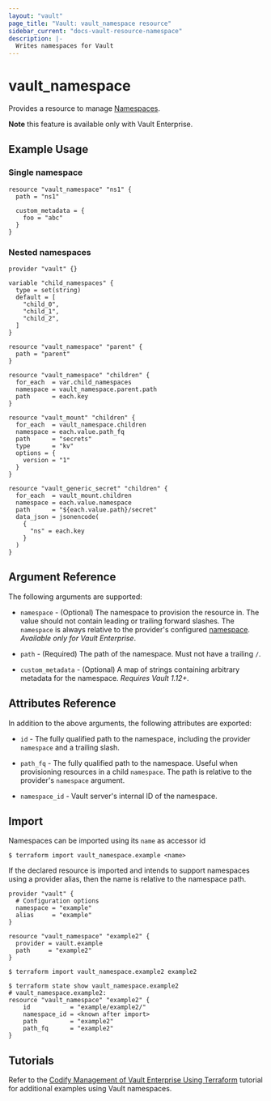 ```yaml
---
layout: "vault"
page_title: "Vault: vault_namespace resource"
sidebar_current: "docs-vault-resource-namespace"
description: |-
  Writes namespaces for Vault
---
```


# vault\_namespace

Provides a resource to manage [Namespaces](https://www.vaultproject.io/docs/enterprise/namespaces/index.html).

**Note** this feature is available only with Vault Enterprise.

## Example Usage

### Single namespace

```hcl
resource "vault_namespace" "ns1" {
  path = "ns1"

  custom_metadata = {
    foo = "abc"
  }
}
```

### Nested namespaces

```hcl
provider "vault" {}

variable "child_namespaces" {
  type = set(string)
  default = [
    "child_0",
    "child_1",
    "child_2",
  ]
}

resource "vault_namespace" "parent" {
  path = "parent"
}

resource "vault_namespace" "children" {
  for_each  = var.child_namespaces
  namespace = vault_namespace.parent.path
  path      = each.key
}

resource "vault_mount" "children" {
  for_each  = vault_namespace.children
  namespace = each.value.path_fq
  path      = "secrets"
  type      = "kv"
  options = {
    version = "1"
  }
}

resource "vault_generic_secret" "children" {
  for_each  = vault_mount.children
  namespace = each.value.namespace
  path      = "${each.value.path}/secret"
  data_json = jsonencode(
    {
      "ns" = each.key
    }
  )
}
```

## Argument Reference

The following arguments are supported:

* `namespace` - (Optional) The namespace to provision the resource in.
  The value should not contain leading or trailing forward slashes.
  The `namespace` is always relative to the provider's configured [namespace](/docs/providers/vault#namespace).
   *Available only for Vault Enterprise*.

* `path` - (Required) The path of the namespace. Must not have a trailing `/`.

* `custom_metadata` - (Optional) A map of strings containing arbitrary metadata for the namespace.
  *Requires Vault 1.12+.*

## Attributes Reference

In addition to the above arguments, the following attributes are exported:

* `id` - The fully qualified path to the namespace, including the provider `namespace` and a trailing slash.

* `path_fq` - The fully qualified path to the namespace. Useful when provisioning resources in a child `namespace`.
  The path is relative to the provider's `namespace` argument.

* `namespace_id` - Vault server's internal ID of the namespace.

## Import

Namespaces can be imported using its `name` as accessor id

```
$ terraform import vault_namespace.example <name>
```

If the declared resource is imported and intends to support namespaces using a provider alias, then the name is relative to the namespace path.

```hcl
provider "vault" {
  # Configuration options
  namespace = "example"
  alias     = "example"
}

resource "vault_namespace" "example2" {
  provider = vault.example
  path     = "example2"
}
```

```
$ terraform import vault_namespace.example2 example2

$ terraform state show vault_namespace.example2
# vault_namespace.example2:
resource "vault_namespace" "example2" {
    id           = "example/example2/"
    namespace_id = <known after import>
    path         = "example2"
    path_fq      = "example2"
}
```

## Tutorials

Refer to the [Codify Management of Vault Enterprise Using Terraform](https://learn.hashicorp.com/tutorials/vault/codify-mgmt-enterprise) tutorial for additional examples using Vault namespaces.
